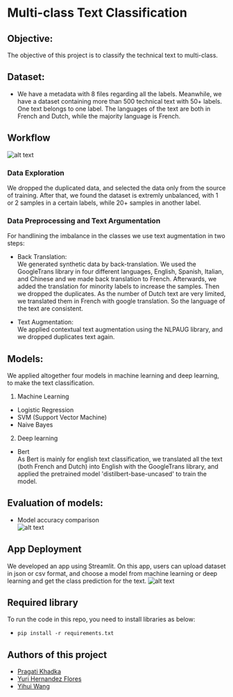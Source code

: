 # Multi-class Text Classification

## Objective: 
The objective of this project is to classify the technical text to multi-class. 

## Dataset: 
* We have a metadata with 8 files regarding all the labels. Meanwhile, we have a dataset containing more than 500 technical text with 50+ labels. One text belongs to one label. The languages of the text are both in French and Dutch, while the majority language is French. 

## Workflow
![alt text](https://github.com/yhwang0123/document_classification/blob/main/assets/workflow.png)

### Data Exploration
We dropped the duplicated data, and selected the data only from the source of training. After that, we found the dataset is extremly unbalanced, with 1 or 2 samples in a certain labels, while 20+ samples in another label.

### Data Preprocessing and Text Argumentation

For handlining the imbalance in the classes we use text augmentation in two steps: 

- Back Translation: \
We generated synthetic data by back-translation. We used the GoogleTrans library in four different languages, English, Spanish, Italian, and Chinese and we made back translation to French. Afterwards, we added the translation for minority labels to increase the samples. Then we dropped the duplicates.
As the number of Dutch text are very limited, we translated them in French with google translation. So the language of the text are consistent.

- Text Augmentation: \
We applied contextual text augmentation using the NLPAUG library, and we dropped duplicates text again. 

## Models:
We applied altogether four models in machine learning and deep learning, to make the text classification.
1. Machine Learning
- Logistic Regression
- SVM (Support Vector Machine)
- Naive Bayes

2. Deep learning
- Bert \
As Bert is mainly for english text classification, we translated all the text (both French and Dutch) into English with the GoogleTrans library, and applied the pretrained model 'distilbert-base-uncased' to train the model.


## Evaluation of models:
* Model accuracy comparison\
![alt text](https://github.com/yhwang0123/document_classification/blob/main/assets/performance.png)

## App Deployment

We developed an app using Streamlit. On this app, users can upload dataset in json or csv format, and choose a model from machine learning or deep learning and get the class prediction for the text. 
![alt text](https://github.com/yhwang0123/document_classification/blob/main/assets/streamlit.PNG)

## Required library
To run the code in this repo, you need to install libraries as below:
- `pip install -r requirements.txt`

## Authors of this project
* [Pragati Khadka](https://github.com/PragatiKhadka)
* [Yuri Hernandez Flores](https://github.com/YuriHFlowers)
* [Yihui Wang](https://github.com/yhwang0123)